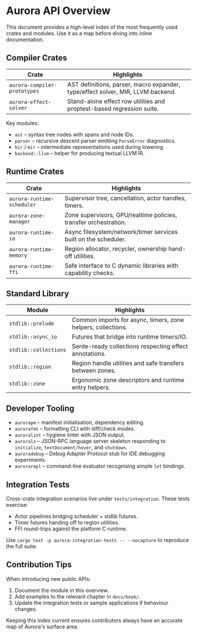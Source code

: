 # Aurora API Overview

This document provides a high-level index of the most frequently used crates and
modules. Use it as a map before diving into inline documentation.

## Compiler Crates

| Crate | Highlights |
| --- | --- |
| `aurora-compiler-prototypes` | AST definitions, parser, macro expander, type/effect solver, MIR, LLVM backend. |
| `aurora-effect-solver` | Stand-alone effect row utilities and proptest-based regression suite. |

Key modules:
- `ast` – syntax tree nodes with spans and node IDs.
- `parser` – recursive descent parser emitting `ParseError` diagnostics.
- `hir` / `mir` – intermediate representations used during lowering.
- `backend::llvm` – helper for producing textual LLVM IR.

## Runtime Crates

| Crate | Highlights |
| --- | --- |
| `aurora-runtime-scheduler` | Supervisor tree, cancellation, actor handles, timers. |
| `aurora-zone-manager` | Zone supervisors, GPU/realtime policies, transfer orchestration. |
| `aurora-runtime-io` | Async filesystem/network/timer services built on the scheduler. |
| `aurora-runtime-memory` | Region allocator, recycler, ownership hand-off utilities. |
| `aurora-runtime-ffi` | Safe interface to C dynamic libraries with capability checks. |

## Standard Library

| Module | Highlights |
| --- | --- |
| `stdlib::prelude` | Common imports for async, timers, zone helpers, collections. |
| `stdlib::async_io` | Futures that bridge into runtime timers/IO. |
| `stdlib::collections` | Serde-ready collections respecting effect annotations. |
| `stdlib::region` | Region handle utilities and safe transfers between zones. |
| `stdlib::zone` | Ergonomic zone descriptors and runtime entry helpers. |

## Developer Tooling

- `aurorapm` – manifest initialisation, dependency editing.
- `aurorafmt` – formatting CLI with diff/check modes.
- `auroralint` – hygiene linter with JSON output.
- `aurorals` – JSON-RPC language server skeleton responding to `initialize`,
  `textDocument/hover`, and `shutdown`.
- `auroradebug` – Debug Adapter Protocol stub for IDE debugging experiments.
- `aurorarepl` – command-line evaluator recognising simple `let` bindings.

## Integration Tests

Cross-crate integration scenarios live under `tests/integration`. These tests
exercise:

- Actor pipelines bridging scheduler + stdlib futures.
- Timer futures handing off to region utilities.
- FFI round-trips against the platform C runtime.

Use `cargo test -p aurora-integration-tests -- --nocapture` to reproduce the
full suite.

## Contribution Tips

When introducing new public APIs:

1. Document the module in this overview.
2. Add examples to the relevant chapter in `docs/book/`.
3. Update the integration tests or sample applications if behaviour changes.

Keeping this index current ensures contributors always have an accurate map of
Aurora's surface area.
